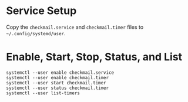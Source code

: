 # Service Setup

Copy the `checkmail.service` and `checkmail.timer` files to `~/.config/systemd/user`.

# Enable, Start, Stop, Status, and List

    systemctl --user enable checkmail.service
    systemctl --user enable checkmail.timer
    systemctl --user start checkmail.timer
    systemctl --user status checkmail.timer
    systemctl --user list-timers
